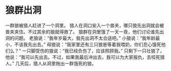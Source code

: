 # 狼群出洞
一群狼被猎人赶进了一个洞里。 
猎人在洞口安入一个兽夹，哪只狼先出洞就会被兽夹夹住。不过其余的狼就得救了。 
狼群在洞里饿了一天一夜，他们讨论谁先出洞的问题。 
老狼说：“我年岁最大，我先出洞不太合适吧。” 
小狼说：“我年龄最小，不该我先出去。” 
母狼说：“我家里还有三只狼崽等着我喂奶，你们忍心饿死他们么？” 
一只脚受伤的狼说：“我已经负伤了，应该照顾我。” 
只剩下一只壮狼了，他说：“我可以先出去。不过，如果我最后冲出去，我可以为大家报仇，去咬死猎人。” 
几天后，猎人从洞里拖出一群饿死的狼。
  